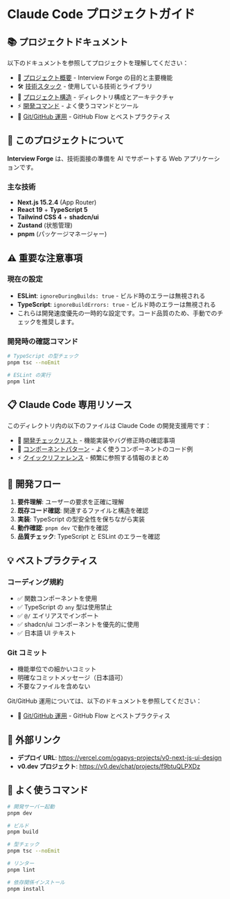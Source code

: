 # Claude Code プロジェクトガイド

## 📚 プロジェクトドキュメント

以下のドキュメントを参照してプロジェクトを理解してください：

- 📄 [プロジェクト概要](../docs/project-overview.md) - Interview Forge の目的と主要機能
- 🛠️ [技術スタック](../docs/tech-stack.md) - 使用している技術とライブラリ
- 📁 [プロジェクト構造](../docs/project-structure.md) - ディレクトリ構成とアーキテクチャ
- ⚡ [開発コマンド](../docs/development-commands.md) - よく使うコマンドとツール
- 🌊 [Git/GitHub 運用](../docs/git-workflow.md) - GitHub Flow とベストプラクティス

## 🎯 このプロジェクトについて

**Interview Forge** は、技術面接の準備を AI でサポートする Web アプリケーションです。

### 主な技術
- **Next.js 15.2.4** (App Router)
- **React 19** + **TypeScript 5**
- **Tailwind CSS 4** + **shadcn/ui**
- **Zustand** (状態管理)
- **pnpm** (パッケージマネージャー)

## ⚠️ 重要な注意事項

### 現在の設定
- **ESLint**: `ignoreDuringBuilds: true` - ビルド時のエラーは無視される
- **TypeScript**: `ignoreBuildErrors: true` - ビルド時のエラーは無視される
- これらは開発速度優先の一時的な設定です。コード品質のため、手動でのチェックを推奨します。

### 開発時の確認コマンド
```bash
# TypeScript の型チェック
pnpm tsc --noEmit

# ESLint の実行
pnpm lint
```

## 📋 Claude Code 専用リソース

このディレクトリ内の以下のファイルは Claude Code の開発支援用です：

- 📝 [開発チェックリスト](./development-checklist.md) - 機能実装やバグ修正時の確認事項
- 🎨 [コンポーネントパターン](./component-patterns.md) - よく使うコンポーネントのコード例
- ⚡ [クイックリファレンス](./quick-reference.md) - 頻繁に参照する情報のまとめ

## 🚀 開発フロー

1. **要件理解**: ユーザーの要求を正確に理解
2. **既存コード確認**: 関連するファイルと構造を確認
3. **実装**: TypeScript の型安全性を保ちながら実装
4. **動作確認**: `pnpm dev` で動作を確認
5. **品質チェック**: TypeScript と ESLint のエラーを確認

## 💡 ベストプラクティス

### コーディング規約
- ✅ 関数コンポーネントを使用
- ✅ TypeScript の `any` 型は使用禁止
- ✅ `@/` エイリアスでインポート
- ✅ shadcn/ui コンポーネントを優先的に使用
- ✅ 日本語 UI テキスト

### Git コミット
- 機能単位での細かいコミット
- 明確なコミットメッセージ（日本語可）
- 不要なファイルを含めない

Git/GitHub 運用については、以下のドキュメントを参照してください：
- 🌊 [Git/GitHub 運用](../docs/git-workflow.md) - GitHub Flow とベストプラクティス

## 🔗 外部リンク

- **デプロイ URL**: https://vercel.com/ogapys-projects/v0-next-js-ui-design
- **v0.dev プロジェクト**: https://v0.dev/chat/projects/f9btuQLPXDz

## 📌 よく使うコマンド

```bash
# 開発サーバー起動
pnpm dev

# ビルド
pnpm build

# 型チェック
pnpm tsc --noEmit

# リンター
pnpm lint

# 依存関係インストール
pnpm install
```

